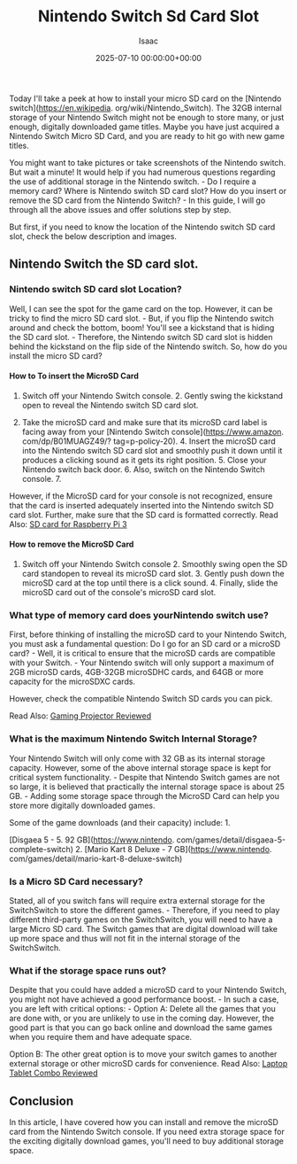 ﻿---
title: Nintendo Switch Sd Card Slot
description: Today I'll take a peek at how to install your micro SD card on the Nintendo switch . The 32GB internal storage of your Nintendo Switch might not be enough to...
slug: /nintendo-switch-sd-card-slot/
date: 2025-07-10 00:00:00+00:00
lastmod: 2025-07-10 00:00:00+03:00
author: Isaac
categories:
- Controllers
tags:
- controllers
- nintendo
- switch
layout: post
---

Today I'll take a peek at how to install your micro SD card on the [Nintendo switch](https://en.wikipedia. org/wiki/Nintendo_Switch). The 32GB internal storage of your Nintendo Switch might not be enough to store many, or just enough, digitally downloaded game titles. Maybe you have just acquired a Nintendo Switch Micro SD Card, and you are ready to hit go with new game titles.

You might want to take pictures or take screenshots of the Nintendo switch. But wait a minute! It would help if you had numerous questions regarding the use of additional storage in the Nintendo switch. - Do I require a memory card? Where is Nintendo switch SD card slot? How do you insert or remove the SD card from the Nintendo Switch? - In this guide, I will go through all the above issues and offer solutions step by step.

But first, if you need to know the location of the Nintendo switch SD card slot, check the below description and images.

##  Nintendo Switch the SD card slot.

###  Nintendo switch SD card slot Location?

Well, I can see the spot for the game card on the top. However, it can be tricky to find the micro SD card slot. - But, if you flip the Nintendo switch around and check the bottom, boom! You'll see a kickstand that is hiding the SD card slot. - Therefore, the Nintendo switch SD card slot is hidden behind the kickstand on the flip side of the Nintendo switch. So, how do you install the micro SD card?

####  How to To insert the MicroSD Card

1. Switch off your Nintendo Switch console. 2. Gently swing the kickstand open to reveal the Nintendo switch SD card slot.

3. Take the microSD card and make sure that its microSD card label is facing away from your [Nintendo Switch console](https://www.amazon. com/dp/B01MUAGZ49/? tag=p-policy-20). 4. Insert the microSD card into the Nintendo switch SD card slot and smoothly push it down until it produces a clicking sound as it gets its right position. 5. Close your Nintendo switch back door. 6. Also, switch on the Nintendo Switch console. 7.

However, if the MicroSD card for your console is not recognized, ensure that the card is inserted adequately inserted into the Nintendo switch SD card slot. Further, make sure that the SD card is formatted correctly. Read Also: [SD card for Raspberry Pi 3](https://pestpolicy.com/best-sd-card-for-raspberry-pi-3/)

####  How to remove the MicroSD Card

1. Switch off your Nintendo Switch console 2. Smoothly swing open the SD card standopen to reveal its microSD card slot. 3. Gently push down the microSD card at the top until there is a click sound. 4. Finally, slide the microSD card out of the console's microSD card slot.

###  What type of memory card does yourNintendo switch use?

First, before thinking of installing the microSD card to your Nintendo Switch, you must ask a fundamental question: Do I go for an SD card or a microSD card? - Well, it is critical to ensure that the microSD cards are compatible with your Switch. - Your Nintendo switch will only support a maximum of 2GB microSD cards, 4GB-32GB microSDHC cards, and 64GB or more capacity for the microSDXC cards.

However, check the compatible Nintendo Switch SD cards you can pick.

Read Also: [Gaming Projector Reviewed](https://pestpolicy.com/best-gaming-projector/)

###  What is the maximum Nintendo Switch Internal Storage?

Your Nintendo Switch will only come with 32 GB as its internal storage capacity. However, some of the above internal storage space is kept for critical system functionality. - Despite that Nintendo Switch games are not so large, it is believed that practically the internal storage space is about 25 GB. - Adding some storage space through the MicroSD Card can help you store more digitally downloaded games.

Some of the game downloads (and their capacity) include: 1.

[Disgaea 5 - 5. 92 GB](https://www.nintendo. com/games/detail/disgaea-5-complete-switch) 2. [Mario Kart 8 Deluxe - 7 GB](https://www.nintendo. com/games/detail/mario-kart-8-deluxe-switch)

###  Is a Micro SD Card necessary?

Stated, all of you switch fans will require extra external storage for the SwitchSwitch to store the different games. - Therefore, if you need to play different third-party games on the SwitchSwitch, you will need to have a large Micro SD card. The Switch games that are digital download will take up more space and thus will not fit in the internal storage of the SwitchSwitch.

###  What if the storage space runs out?

Despite that you could have added a microSD card to your Nintendo Switch, you might not have achieved a good performance boost. - In such a case, you are left with critical options: - Option A: Delete all the games that you are done with, or you are unlikely to use in the coming day. However, the good part is that you can go back online and download the same games when you require them and have adequate space.

Option B: The other great option is to move your switch games to another external storage or other microSD cards for convenience. Read Also: [Laptop Tablet Combo Reviewed](https://pestpolicy.com/best-laptop-tablet-combo/)

##  Conclusion

In this article, I have covered how you can install and remove the microSD card from the Nintendo Switch console. If you need extra storage space for the exciting digitally download games, you'll need to buy additional storage space.

